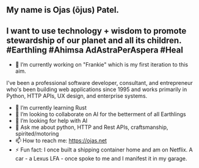 ## My name is Ojas (ōjus) Patel.

## I want to use technology + wisdom to promote stewardship of our planet and all its children. #Earthling #Ahimsa AdAstraPerAspera #Heal

<!-- 
[Muhammad Ali - A Recipe for Life](https://www.youtube.com/watch?v=TyjbiLrOXM0)
[Rich Roll x Chase Jarvis on Paul, a photography visionary from Africa](https://share.snipd.com/snip/fd13340e-3780-49db-9579-143a46b1fdfc)
-->

- 🔭 I’m currently working on "Frankie" which is my first iteration to this aim.

I've been a professional software developer, consultant, and entrepreneur who's been building web applications since 1995 and works primarily in Python, HTTP APIs, UX design, and enterprise systems.

- 🌱 I’m currently learning Rust
- 👯 I’m looking to collaborate on AI for the betterment of all Earthlings
- 🤔 I’m looking for help with AI
- 💬 Ask me about python, HTTP and Rest APIs, craftsmanship, spirited/motoring
- 📫 How to reach me: <https://ojas.net>
- ⚡ Fun fact: I once built a shipping container home and am on Netflix. A car - a Lexus LFA - once spoke to me and I manifest it in my garage.
